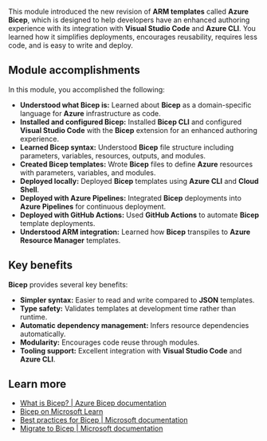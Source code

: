 This module introduced the new revision of **ARM templates** called **Azure Bicep**, which is designed to help developers have an enhanced authoring experience with its integration with **Visual Studio Code** and **Azure CLI**. You learned how it simplifies deployments, encourages reusability, requires less code, and is easy to write and deploy.

## Module accomplishments

In this module, you accomplished the following:

- **Understood what Bicep is:** Learned about **Bicep** as a domain-specific language for **Azure** infrastructure as code.
- **Installed and configured Bicep:** Installed **Bicep CLI** and configured **Visual Studio Code** with the **Bicep** extension for an enhanced authoring experience.
- **Learned Bicep syntax:** Understood **Bicep** file structure including parameters, variables, resources, outputs, and modules.
- **Created Bicep templates:** Wrote **Bicep** files to define **Azure** resources with parameters, variables, and modules.
- **Deployed locally:** Deployed **Bicep** templates using **Azure CLI** and **Cloud Shell**.
- **Deployed with Azure Pipelines:** Integrated **Bicep** deployments into **Azure Pipelines** for continuous deployment.
- **Deployed with GitHub Actions:** Used **GitHub Actions** to automate **Bicep** template deployments.
- **Understood ARM integration:** Learned how **Bicep** transpiles to **Azure Resource Manager** templates.

## Key benefits

**Bicep** provides several key benefits:

- **Simpler syntax:** Easier to read and write compared to **JSON** templates.
- **Type safety:** Validates templates at development time rather than runtime.
- **Automatic dependency management:** Infers resource dependencies automatically.
- **Modularity:** Encourages code reuse through modules.
- **Tooling support:** Excellent integration with **Visual Studio Code** and **Azure CLI**.

## Learn more

- [What is Bicep? | Azure Bicep documentation](/azure/azure-resource-manager/bicep/overview)
- [Bicep on Microsoft Learn](/azure/azure-resource-manager/bicep/learn-bicep)
- [Best practices for Bicep | Microsoft documentation](/azure/azure-resource-manager/bicep/best-practices)
- [Migrate to Bicep | Microsoft documentation](/azure/azure-resource-manager/bicep/migrate)
